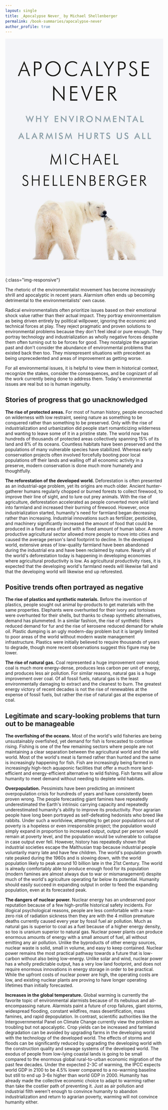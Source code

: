 ```yaml
---
layout: single
title: _Apocalypse Never_ by Michael Shellenberger
permalink: /book-summaries/apocalypse-never
author_profile: true
---
```


![Apocalypse Never](/assets/images/apocalypse-never.jpg){:class="img-responsive"}

The rhetoric of the environmentalist movement has become increasingly shrill and apocalyptic in recent years.
Alarmism often ends up becoming detrimental to the environmentalists' own cause.

Radical environmentalists often prioritize issues based on their emotional shock value rather than their actual impact.
They portray environmentalism as being driven entirely by political willpower, ignoring the economic and technical forces at play.
They reject pragmatic and proven solutions to environmental problems because they don't feel ideal or pure enough.
They portray technology and industrialization as wholly negative forces despite them often turning out to be forces for good.
They nostalgize the agrarian past and don't consider the abundance of environmental problems that existed back then too.
They misrepresent situations with precedent as being unprecedented and areas of improvement as getting worse.

For all environmental issues, it is helpful to view them in historical context, recognize the stakes, consider the consequences, and be cognizant of all the work currently being done to address them.
Today's environmental issues are real but so is human ingenuity.

## Stories of progress that go unacknowledged ##

**The rise of protected areas.**
For most of human history, people encroached on wilderness with low restraint, seeing nature as something to be conquered rather than something to be preserved.
Only with the rise of industrialization and urbanization did people start romanticizing wilderness and wanting to leave some of it in a pristine state.
The world now has hundreds of thousands of protected areas collectively spanning 15% of its land and 8% of its oceans.
Countless habitats have been preserved and the populations of many vulnerable species have stabilized.
Whereas early conservation projects often involved forcefully booting poor local populations off their lands and walling off all economic activity in a preserve, modern conservation is done much more humanely and thoughtfully.

**The reforestation of the developed world.**
Deforestation is often presented as an industrial-age problem, yet its origins are much older.
Ancient hunter-gatherer humans regularly chopped or burned forests to collect firewood, to improve their line of sight, and to lure out prey animals.
With the rise of agriculture, deforestation accelerated as people converted more wild land into farmland and increased their burning of firewood.
However, once industrialization started, humanity's need for farmland began decreasing rather than increasing.
Industrial innovations such as fertilizer, pesticides, and machinery significantly increased the amount of food that could be produced in a fixed area of land with a fixed amount of human labor.
A more productive agricultural sector allowed more people to move into cities and caused the average person's land footprint to decline.
In the developed world, extensive areas of low-quality farmland have been abandoned during the industrial era and have been reclaimed by nature.
Nearly all of the world's deforestation today is happening in developing economies where agricultural productivity is low.
As agricultural productivity rises, it is expected that the developing world's farmland needs will likewise fall and that the developing world will likewise end up reforested.

## Positive trends often portrayed as negative ##

**The rise of plastics and synthetic materials.**
Before the invention of plastics, people sought out animal by-products to get materials with the same properties.
Elephants were overhunted for their ivory and tortoises were overhunted for their shells, but thanks to cheap synthetic alternatives, demand has plummeted.
In a similar fashion, the rise of synthetic fibers reduced demand for fur and the rise of kerosene reduced demand for whale oil.
Plastic dumping is an ugly modern-day problem but it is largely limited to poor areas of the world without modern waste management infrastructure.
Plastics were initially believed to require thousands of years to degrade, though more recent observations suggest this figure may be lower.

**The rise of natural gas.**
Coal represented a huge improvement over wood; coal is much more energy-dense, produces less carbon per unit of energy, and produces less air pollution.
For similar reasons, natural gas is a huge improvement over coal.
Of all fossil fuels, natural gas is the least environmentally damaging to extract and the cleanest to burn.
The greatest energy victory of recent decades is not the rise of renewables at the expense of fossil fuels, but rather the rise of natural gas at the expense of coal.

## Legitimate and scary-looking problems that turn out to be manageable ##

**The overfishing of the oceans.**
Most of the world's wild fisheries are being unsustainably overfished, yet demand for fish is forecasted to continue rising.
Fishing is one of the few remaining sectors where people are not maintaining a clear separation between the agricultural world and the wild world.
Most of the world's meat is farmed rather than hunted and the same is increasingly happening for fish.
Fish are increasingly being farmed in increasingly high-tech aquaponic facilities that offer a much more land-efficient and energy-efficient alternative to wild fishing.
Fish farms will allow humanity to meet demand without needing to deplete wild habitats.

**Overpopulation.**
Pessimists have been predicting an imminent overpopulation crisis for hundreds of years and have consistently been proven wrong.
The people forecasting giant famines have repeatedly underestimated the Earth's intrinsic carrying capacity and repeatedly underestimated humanity's ability to improve its productivity.
Poor agrarian people have long been portrayed as self-defeating hedonists who breed like rabbits.
Under such a worldview, attempting to get poor populations out of poverty is a hopeless or even irresponsible project; the population would simply expand in proportion to increased output, output per person would remain at poverty level, and the population would be vulnerable to collapse in case output ever fell.
However, history has repeatedly shown that industrial societies escape the Malthusian trap because industrial people voluntarily marry late and have few children.
The world's population growth rate peaked during the 1960s and is slowing down, with the world population likely to peak around 10 billion late in the 21st Century.
The world is already comfortably able to produce enough food for its population (modern famines are almost always due to war or mismanagement) despite much of the world's agriculture operating far below its potential.
Humanity should easily succeed in expanding output in order to feed the expanding population, even at its forecasted peak.

**The dangers of nuclear power.**
Nuclear energy has an undeserved poor reputation because of a few high-profile historical safety incidents.
For illogical psychological reasons, people are less comfortable with a near-zero risk of radiation sickness then they are with the 4 million premature deaths currently caused every year by fossil fuel air pollution.
Much as natural gas is superior to coal as a fuel because of a higher energy density, so too is uranium superior to natural gas.
Nuclear power plants can produce enormous amounts of energy with a small amount of fuel, all without emitting any air pollution.
Unlike the byproducts of other energy sources, nuclear waste is solid, small in volume, and easy to keep contained.
Nuclear power remains the most practical pathway towards a future that is low-carbon without also being low-energy.
Unlike solar and wind, nuclear power has a wholly predictable output, has a very low land footprint, and does not require enormous innovations in energy storage in order to be practical.
While the upfront costs of nuclear power are high, the operating costs are low, and existing nuclear plants are proving to have longer operating lifetimes than initially forecasted.

**Increases in the global temperature.**
Global warming is currently the favorite topic of environmental alarmists because of its nebulous and all-encompassing nature.
Alarmists paint a future of crop failures, giant storms, widespread flooding, constant wildfires, mass desertification, mass famines, and rapid depopulation.
In contrast, scientific authorities like the Intergovernmental Panel on Climate Change currently view the problem as troubling but not apocalyptic.
Crop yields can be increased and farmland degradation can be avoided by upgrading farms in the developing world with the technology of the developed world.
The effects of storms and floods can be significantly reduced by upgrading the developing world with the construction quality and sewage systems of the developed world.
The exodus of people from low-lying coastal lands is going to be small compared to the enormous global rural-to-urban economic migration of the past few decades.
Under the expected 2-3C of warming, the IPCC expects world GDP in 2100 to be 4.5% lower compared to a no-warming baseline but still to end up 3-6x higher than world GDP in 2000.
Humanity has already made the collective economic choice to adapt to warming rather than take the costlier path of preventing it.
Just as air pollution and industrial filth weren't enough to convince humanity to abandon industrialization and return to agrarian poverty, warming will not convince humanity either.
